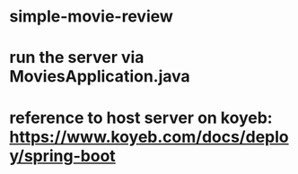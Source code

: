 # simple-movie-review
# run the server via MoviesApplication.java
# reference to host server on koyeb: https://www.koyeb.com/docs/deploy/spring-boot